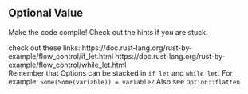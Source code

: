 ## Optional Value

Make the code compile! Check out the hints if you are stuck.

<div class="hint">check out these links:
<a>https://doc.rust-lang.org/rust-by-example/flow_control/if_let.html</a>
<a>https://doc.rust-lang.org/rust-by-example/flow_control/while_let.html</a></div>

<div class="hint">Remember that Options can be stacked in <code>if let</code> and <code>while let</code>.
For example: <code>Some(Some(variable)) = variable2</code>
Also see <code>Option::flatten</code></div>